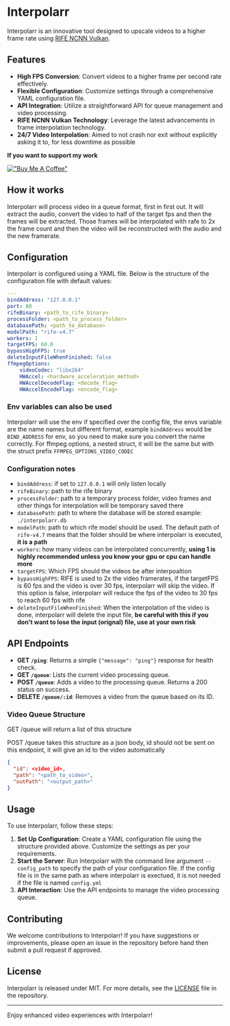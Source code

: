 # Interpolarr

Interpolarr is an innovative tool designed to upscale videos to a higher frame rate using [RIFE NCNN Vulkan](https://github.com/TNTwise/rife-ncnn-vulkan).

## Features

-   **High FPS Conversion**: Convert videos to a higher frame per second rate effectively.
-   **Flexible Configuration**: Customize settings through a comprehensive YAML configuration file.
-   **API Integration**: Utilize a straightforward API for queue management and video processing.
-   **RIFE NCNN Vulkan Technology**: Leverage the latest advancements in frame interpolation technology.
-   **24/7 Video Interpolation**: Aimed to not crash nor exit without explicitly asking it to, for less downtime as possible

**If you want to support my work**

[!["Buy Me A Coffee"](https://www.buymeacoffee.com/assets/img/custom_images/orange_img.png)](https://www.buymeacoffee.com/zelak)

## How it works

Interpolarr will process video in a queue format, first in first out. It will extract the audio, convert the video to half of the target fps and then the frames will be extracted. Those frames will be interpolated with rafe to 2x the frame count and then the video will be reconstructed with the audio and the new framerate.

## Configuration

Interpolarr is configured using a YAML file. Below is the structure of the configuration file with default values:

```yaml
---
bindAddress: "127.0.0.1"
port: 80
rifeBinary: <path_to_rife_binary>
processFolder: <path_to_process_folder>
databasePath: <path_to_database>
modelPath: "rife-v4.7"
workers: 1
targetFPS: 60.0
bypassHighFPS: true
deleteInputFileWhenFinished: false
ffmpegOptions:
    videoCodec: "libx264"
    HWAccel: <hardware_acceleration_method>
    HWAccelDecodeFlag: <decode_flag>
    HWAccelEncodeFlag: <encode_flag>
```

### Env variables can also be used

Interpolarr will use the env if specified over the config file, the envs variable are the name names but different format, example `bindAddress` would be `BIND_ADDRESS` for env, so you need to make sure you convert the name correctly. For ffmpeg options, a nested struct, it will be the same but with the struct prefix `FFMPEG_OPTIONS_VIDEO_CODEC`

### Configuration notes

-   `bindAddress`: if set to `127.0.0.1` will only listen locally
-   `rifeBinary`: path to the rife binary
-   `processFolder`: path to a temporary process folder, video frames and other things for interpolation will be temporary saved there
-   `databasePath`: path to where the database will be stored example: `./interpolarr.db`
-   `modelPath`: path to which rife model should be used. The default path of `rife-v4.7` means that the folder should be where interpolarr is executed, **it is a path**
-   `workers`: how many videos can be interpolated concurrently, **using 1 is highly recommended unless you know your gpu or cpu can handle more**
-   `targetFPS`: Which FPS should the videos be after interpoaltion
-   `bypassHighFPS`: RIFE is used to 2x the video framerates, if the targetFPS is 60 fps and the video is over 30 fps, interpolarr will skip the video. If this option is false, interpolarr will reduce the fps of the video to 30 fps to reach 60 fps with rife
-   `deleteInputFileWhenFinished`: When the interpolation of the video is done, interpolarr will delete the input file, **be careful with this if you don't want to lose the input (orignal) file, use at your own risk**

## API Endpoints

-   **GET `/ping`**: Returns a simple `{"message": "ping"}` response for health check.
-   **GET `/queue`**: Lists the current video processing queue.
-   **POST `/queue`**: Adds a video to the processing queue. Returns a 200 status on success.
-   **DELETE `/queue/:id`**: Removes a video from the queue based on its ID.

### Video Queue Structure

GET /queue will return a list of this structure

POST /queue takes this structure as a json body, id should not be sent on this endpoint, it will give an id to the video automatically

```json
{
  "id": <video_id>,
  "path": "<path_to_video>",
  "outPath": "<output_path>"
}
```

## Usage

To use Interpolarr, follow these steps:

1. **Set Up Configuration**: Create a YAML configuration file using the structure provided above. Customize the settings as per your requirements.
2. **Start the Server**: Run Interpolarr with the command line argument `--config_path` to specify the path of your configuration file. If the config file is in the same path as where interpolarr is exectued, it is not needed if the file is named `config.yml`
3. **API Interaction**: Use the API endpoints to manage the video processing queue.

## Contributing

We welcome contributions to Interpolarr! If you have suggestions or improvements, please open an issue in the repository before hand then submit a pull request if approved.

## License

Interpolarr is released under MIT. For more details, see the [LICENSE](LICENSE) file in the repository.

---

Enjoy enhanced video experiences with Interpolarr!
